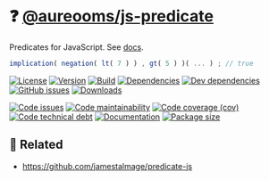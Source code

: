 :question:
[@aureooms/js-predicate](https://aureooms.github.io/js-predicate)
==

Predicates for JavaScript.
See [docs](https://aureooms.github.io/js-predicate).

```js
implication( negation( lt( 7 ) ) , gt( 5 ) )( ... ) ; // true
```

[![License](https://img.shields.io/github/license/aureooms/js-predicate.svg)](https://raw.githubusercontent.com/aureooms/js-predicate/main/LICENSE)
[![Version](https://img.shields.io/npm/v/@aureooms/js-predicate.svg)](https://www.npmjs.org/package/@aureooms/js-predicate)
[![Build](https://img.shields.io/travis/aureooms/js-predicate/main.svg)](https://travis-ci.com/aureooms/js-predicate/branches)
[![Dependencies](https://img.shields.io/david/aureooms/js-predicate.svg)](https://david-dm.org/aureooms/js-predicate)
[![Dev dependencies](https://img.shields.io/david/dev/aureooms/js-predicate.svg)](https://david-dm.org/aureooms/js-predicate?type=dev)
[![GitHub issues](https://img.shields.io/github/issues/aureooms/js-predicate.svg)](https://github.com/aureooms/js-predicate/issues)
[![Downloads](https://img.shields.io/npm/dm/@aureooms/js-predicate.svg)](https://www.npmjs.org/package/@aureooms/js-predicate)

[![Code issues](https://img.shields.io/codeclimate/issues/aureooms/js-predicate.svg)](https://codeclimate.com/github/aureooms/js-predicate/issues)
[![Code maintainability](https://img.shields.io/codeclimate/maintainability/aureooms/js-predicate.svg)](https://codeclimate.com/github/aureooms/js-predicate/trends/churn)
[![Code coverage (cov)](https://img.shields.io/codecov/c/gh/aureooms/js-predicate/main.svg)](https://codecov.io/gh/aureooms/js-predicate)
[![Code technical debt](https://img.shields.io/codeclimate/tech-debt/aureooms/js-predicate.svg)](https://codeclimate.com/github/aureooms/js-predicate/trends/technical_debt)
[![Documentation](https://aureooms.github.io/js-predicate//badge.svg)](https://aureooms.github.io/js-predicate//source.html)
[![Package size](https://img.shields.io/bundlephobia/minzip/@aureooms/js-predicate)](https://bundlephobia.com/result?p=@aureooms/js-predicate)

## :link: Related

  - https://github.com/jamestalmage/predicate-js
